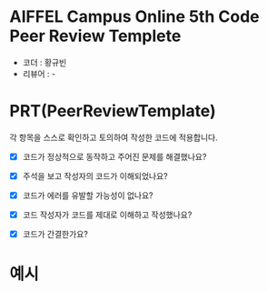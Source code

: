 # AIFFEL Campus Online 5th Code Peer Review Templete
- 코더 : 황규빈
- 리뷰어 : -


# PRT(PeerReviewTemplate) 
각 항목을 스스로 확인하고 토의하여 작성한 코드에 적용합니다.

- [X] 코드가 정상적으로 동작하고 주어진 문제를 해결했나요?

- [X] 주석을 보고 작성자의 코드가 이해되었나요?
 
- [X] 코드가 에러를 유발할 가능성이 없나요?

- [X] 코드 작성자가 코드를 제대로 이해하고 작성했나요?

- [X] 코드가 간결한가요?
  

# 예시
